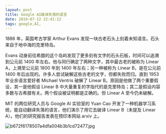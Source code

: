 ```yaml
---
layout: post
title: Google AI破译失落的语言
date: 2019-07-12 22:41:12
tags: google,AI,
---
```

1886 年，英国考古学家 Arthur Evans 发现一块古老石头上刻着未知语言。石头来自于地中海的克里特岛。 

<!--more-->

Evans 动身前往希腊的这个岛屿发现了更多刻有文字的石头石板，时间可以追溯到公元前 1400 年左右。他与同行确定了两种文字，其中最古老的被称为 Linear A，上溯至公元前 1800 年到 1400 年左右；另一种被称为 Linear B，是在公元前 1400 年后出现的。许多人尝试破解这些古老的文字，但都失败而归。直到 1953 年业余语言爱好者 Michael Ventris 破解了 Linear B。原因是他做了两个重要假设，其一是他假设 Linear B 中大量重复的字指代的是克里特岛；其二是假设内容多数与古希腊有关。两个假设被证明都是正确的。但 Linear A 至今仍未破解。

MIT 的两位研究人员与 Google AI 实验室的 Yuan Cao 开发了一种机器学习系统，能自动翻译失落的语言，他们演示了用它去破译 Linear B（未提及 Linear A）。他们的研究报告发表在预印本网站 arxiv 上。

![b672f6178507a4dfa004b3b1cd72477.jpg](https://i.loli.net/2019/07/12/5d289c05cb77395027.jpg)